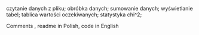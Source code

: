 
czytanie danych z pliku;
obróbka danych;
sumowanie danych;
wyświetlanie tabel;
tablica wartości oczekiwanych;
statystyka chi^2;

Comments , readme in Polish, code in English